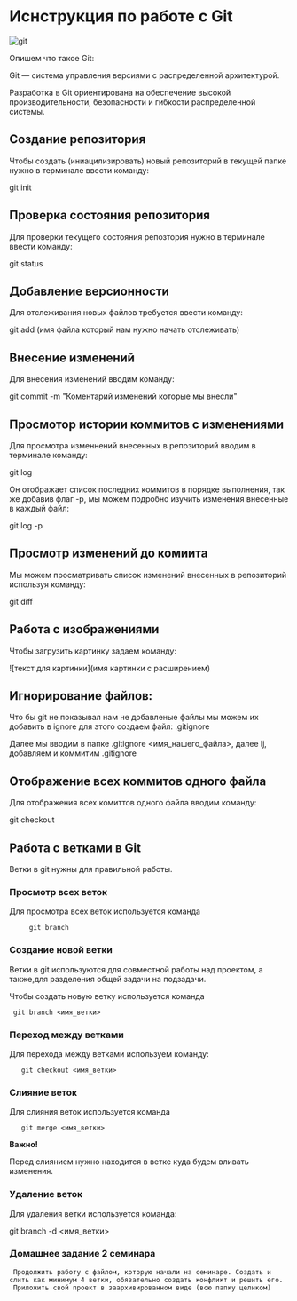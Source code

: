 # Иснструкция по работе с Git

![git](GIT.jpg)

Опишем что такое Git:

Git — система управления версиями с распределенной архитектурой.

Разработка в Git ориентирована на обеспечение высокой производительности, безопасности и гибкости распределенной системы.

## Создание репозитория

Чтобы создать (иниацилизировать) новый репозиторий в текущей папке нужно в терминале ввести команду:

git init

## Проверка состояния репозитория

Для проверки текущего состояния репозтория нужно в терминале ввести команду:

git status

## Добавление версионности 

Для отслеживания новых файлов требуется ввести команду:

git add (имя файла который нам нужно начать отслеживать)

## Внесение изменений 

Для внесения изменений  вводим команду:

git commit -m "Коментарий изменений которые мы внесли"

## Просмотор истории коммитов с изменениями

Для просмотра изменнений внесенных в репозиторий вводим в терминале команду:

git log

Он отображает список последних коммитов в порядке выполнения, так же добавив флаг -p, мы можем подробно изучить изменения внесенные в каждый файл:

git log -p

## Просмотр изменений до комиита 

Мы можем просматривать список изменений внесенных в репозиторий используя команду:

git diff

## Работа с изображениями

Чтобы загрузить картинку задаем команду:

![текст для картинки](имя картинки с расширением)

## Игнорирование файлов:

Что бы git не показывал нам не добавленые файлы мы можем их добавить в ignore для этого создаем файл:
   .gitignore

Далее мы вводим в папке .gitignore <имя_нашего_файла>, далее  lj, добавляем и коммитим .gitignore

## Отображение всех коммитов одного файла

Для отображения всех комиттов одного файла вводим команду:

git checkout

## Работа с ветками в Git

Ветки в git нужны для правильной работы.

### Просмотр всех веток

Для просмотра всех веток используется команда 

         git branch

### Создание новой ветки

Ветки в git используются для совместной работы над проектом, а также,для разделения общей задачи на подзадачи.

Чтобы создать новую ветку используется команда 

     git branch <имя_ветки>

### Переход между ветками

Для перехода между ветками используем команду:

       git checkout <имя_ветки>

### Cлияние веток 

Для слияния веток используется команда 

       git merge <имя_ветки>

**Важно!**

Перед слиянием нужно находится в ветке куда будем вливать изменения.

### Удаление веток

Для удаления ветки используется команда:

git branch -d <имя_ветки>

### Домашнее задание 2 семинара

     Продолжить работу с файлом, которую начали на семинаре. Создать и слить как минимум 4 ветки, обязательно создать конфликт и решить его. 
     Приложить свой проект в заархивированном виде (всю папку целиком)
     
